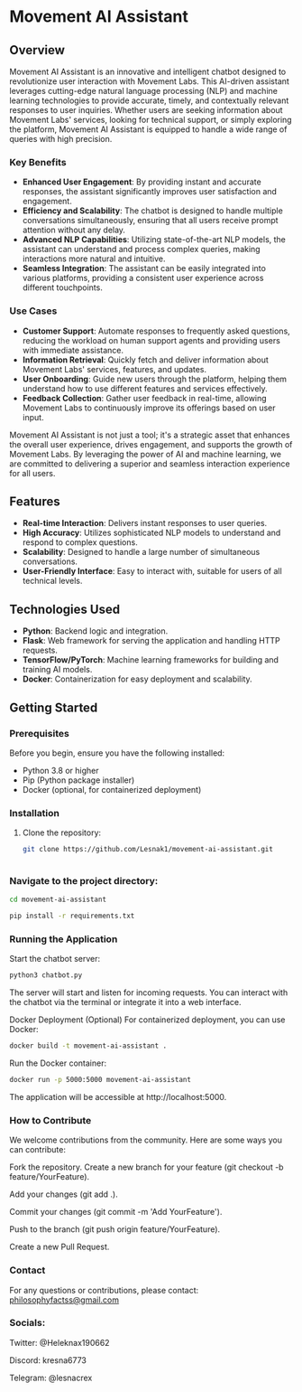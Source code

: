 # Movement AI Assistant

## Overview
Movement AI Assistant is an innovative and intelligent chatbot designed to revolutionize user interaction with Movement Labs. This AI-driven assistant leverages cutting-edge natural language processing (NLP) and machine learning technologies to provide accurate, timely, and contextually relevant responses to user inquiries. Whether users are seeking information about Movement Labs' services, looking for technical support, or simply exploring the platform, Movement AI Assistant is equipped to handle a wide range of queries with high precision.

### Key Benefits
- **Enhanced User Engagement**: By providing instant and accurate responses, the assistant significantly improves user satisfaction and engagement.
- **Efficiency and Scalability**: The chatbot is designed to handle multiple conversations simultaneously, ensuring that all users receive prompt attention without any delay.
- **Advanced NLP Capabilities**: Utilizing state-of-the-art NLP models, the assistant can understand and process complex queries, making interactions more natural and intuitive.
- **Seamless Integration**: The assistant can be easily integrated into various platforms, providing a consistent user experience across different touchpoints.

### Use Cases
- **Customer Support**: Automate responses to frequently asked questions, reducing the workload on human support agents and providing users with immediate assistance.
- **Information Retrieval**: Quickly fetch and deliver information about Movement Labs' services, features, and updates.
- **User Onboarding**: Guide new users through the platform, helping them understand how to use different features and services effectively.
- **Feedback Collection**: Gather user feedback in real-time, allowing Movement Labs to continuously improve its offerings based on user input.

Movement AI Assistant is not just a tool; it's a strategic asset that enhances the overall user experience, drives engagement, and supports the growth of Movement Labs. By leveraging the power of AI and machine learning, we are committed to delivering a superior and seamless interaction experience for all users.

## Features
- **Real-time Interaction**: Delivers instant responses to user queries.
- **High Accuracy**: Utilizes sophisticated NLP models to understand and respond to complex questions.
- **Scalability**: Designed to handle a large number of simultaneous conversations.
- **User-Friendly Interface**: Easy to interact with, suitable for users of all technical levels.

## Technologies Used
- **Python**: Backend logic and integration.
- **Flask**: Web framework for serving the application and handling HTTP requests.
- **TensorFlow/PyTorch**: Machine learning frameworks for building and training AI models.
- **Docker**: Containerization for easy deployment and scalability.

## Getting Started

### Prerequisites
Before you begin, ensure you have the following installed:
- Python 3.8 or higher
- Pip (Python package installer)
- Docker (optional, for containerized deployment)

### Installation
1. Clone the repository:
   ```bash
   git clone https://github.com/Lesnak1/movement-ai-assistant.git
  
### Navigate to the project directory:
````bash
cd movement-ai-assistant

pip install -r requirements.txt
````

### Running the Application
Start the chatbot server:
````bash
python3 chatbot.py
````

The server will start and listen for incoming requests. You can interact with the chatbot via the terminal or integrate it into a web interface.

Docker Deployment (Optional)
For containerized deployment, you can use Docker:
````bash
docker build -t movement-ai-assistant .
````

Run the Docker container:
````bash
docker run -p 5000:5000 movement-ai-assistant
````

The application will be accessible at http://localhost:5000.

### How to Contribute
We welcome contributions from the community. Here are some ways you can contribute:

Fork the repository.
Create a new branch for your feature (git checkout -b feature/YourFeature).

Add your changes (git add .).

Commit your changes (git commit -m 'Add YourFeature').

Push to the branch (git push origin feature/YourFeature).

Create a new Pull Request.

### Contact
For any questions or contributions, please contact:
philosophyfactss@gmail.com

### Socials:
Twitter: @Heleknax190662

Discord: kresna6773

Telegram: @lesnacrex
